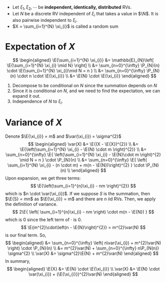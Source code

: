 - Let $\xi_{1}, \xi_{2}, \cdots$ be **independent, identically, distributed** RVs.
- Let $N$ be a discrete RV independent of $\xi_{i}$ that takes a value in $\N$. It is also pairwise independent to $\xi_{i}$.
- $X = \sum_{i=1}^{N} \xi_{i}$ is called a random sum

# Expectation of $X$
$$
\begin{aligned}
\E{\sum_{i=1}^{N} \xi_{i}} 
&= \mathbb{E}_{N}\left[ \E{\sum_{i=1}^{N} \xi_{i} \mid N}  \right] \\
&= \sum_{n=0}^{\infty} \P_{N}(n) \cdot \E{\sum_{i=1}^{N} \xi_{i}\mid N = n } \\
&= \sum_{n=0}^{\infty} \P_{N}(n) \cdot n \cdot \E{\xi_{i}} \\
&= \E{N} \cdot \E{\xi_{i}}
\end{aligned}
$$
1. Decompose to be conditional on $N$ since the summation depends on $N$
2. Since it is conditional on $N$, and we need to find the expectation, we can expand it out. 
3. Independence of $N$ to $\xi_{i}$.

# Variance of $X$
Denote $\E{\xi_{i}} = m$ and $\var(\xi_{i}) = \sigma^{2}$
$$
\begin{aligned}
\var(X) 
&= \E{(X - \E{X})^{2}} \\
&= \E{\left(\sum_{i=1}^{N} \xi_{i} - \E{N} \cdot m \right)^{2}} \\
&= \sum_{n=0}^{\infty} \E{ \left(\sum_{i=1}^{N} \xi_{i} - \E{N}\cdot m \right)^{2} \mid N = n } \cdot \P_{N}(n) \\ 
&= \sum_{n=0}^{\infty} \E{ \left( \sum_{i=1}^{N} \xi_{i} - (n \cdot m) + m(n - \E{N})\right)^{2} } \cdot \P_{N}(n) \\ 
\end{aligned}
$$
Upon expansion, we get three terms:
$$
\E{\left(\sum_{i=1}^{n}\xi_{i} - nm \right)^{2}}
$$
which is $n \cdot \var(\xi_{i})$. If we suppose $S$ is the summation, then $\E{S} = mn$ as $\E{\xi_{i}} = m$ and there are $n$ iid RVs. Then, we apply the definition of variance. 
$$
2\E{ \left( \sum_{i=1}^{n}\xi_{i} - nm \right) \cdot m(n - \E{N}) }
$$
which is $0$ since the left term of $\cdot$ is $0$. 
$$
\E{m^{2}\cdot\left(n - \E{N}\right)^{2}} = m^{2}\var(N)
$$
is our final term. So,
$$
\begin{aligned}
&= \sum_{n=0}^{\infty} \left( n\var(\xi_{i}) + m^{2}\var(N) \right) \cdot \P_{N}(n) \\
&= m^{2}\var(N) + \sum_{n=0}^{\infty} n\P_{N(n)} \sigma^{2} \\
\var(X) &= \sigma^{2}\E{N} + m^{2}\var(N)
\end{aligned}
$$
In summary,
$$
\begin{aligned}
\E{X} &= \E{N} \cdot \E{\xi_{i}} \\
\var(X) &= \E{N} \cdot \var(\xi_{i}) + (\E{\xi_{i}})^{2}\var(N)
\end{aligned}
$$

